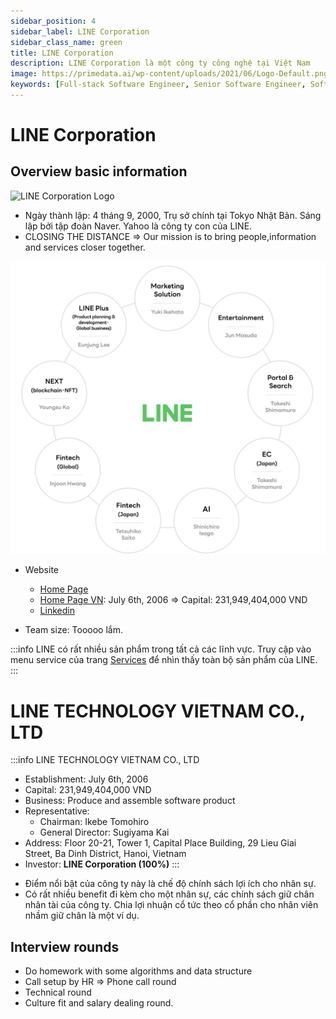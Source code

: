 ```yaml
---
sidebar_position: 4
sidebar_label: LINE Corporation
sidebar_class_name: green
title: LINE Corporation
description: LINE Corporation là một công ty công nghệ tại Việt Nam
image: https://primedata.ai/wp-content/uploads/2021/06/Logo-Default.png
keywords: [Full-stack Software Engineer, Senior Software Engineer, Software Engineer, JS Framework, UI Framework, Frontend Developer, Nguyễn Lê Phong]
---
```


# LINE Corporation
## Overview basic information
![LINE Corporation Logo](https://static.line-scdn.net/ltv-web/172129b9001/img/pc/logo_h1_v2.png)

* Ngày thành lập: 4 tháng 9, 2000, Trụ sở chính tại Tokyo Nhật Bản. Sáng lập bởi tập đoàn Naver. Yahoo là công ty con của LINE.
* CLOSING THE DISTANCE => Our mission is to bring people,information and services closer together.

![LINE Corporation Overview](../../static/blogger/LineModel.png)

* Website
    - [Home Page](https://linecorp.com/en/company/organization)
    - [Home Page VN](https://linetechnology.com.vn/en/company/info): July 6th, 2006 => Capital: 231,949,404,000 VND
    - [Linkedin](https://www.linkedin.com/company/linecorp/)

* Team size: Tooooo lắm.

:::info
LINE có rất nhiều sản phẩm trong tất cả các lĩnh vực. Truy cập vào menu service của trang [Services](https://line.me/en/) để nhìn thấy toàn bộ sản phẩm của LINE.
:::

# LINE TECHNOLOGY VIETNAM CO., LTD
:::info LINE TECHNOLOGY VIETNAM CO., LTD

- Establishment: July 6th, 2006
- Capital: 231,949,404,000 VND
- Business: Produce and assemble software product
- Representative: 
  - Chairman: Ikebe Tomohiro
  - General Director: Sugiyama Kai
- Address: Floor 20-21, Tower 1, Capital Place Building, 29 Lieu Giai Street, Ba Dinh District, Hanoi, Vietnam
- Investor: **LINE Corporation (100%)**
:::


* Điểm nổi bật của công ty này là chế độ chính sách lợi ích cho nhân sự.
* Có rất nhiều benefit đi kèm cho một nhân sự, các chính sách giữ chân nhân tài của công ty. Chia lợi nhuận cổ tức theo cổ phần cho nhân viên nhầm giữ chân là một ví dụ.


## Interview rounds
- Do homework with some algorithms and data structure
- Call setup by HR => Phone call round
- Technical round
- Culture fit and salary dealing round.
